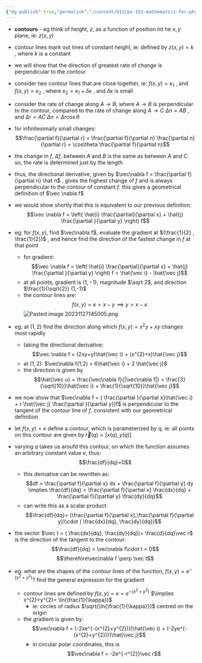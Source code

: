 ```yaml
---
{"dg-publish":true,"permalink":"/content/011/px-153-mathematics-for-physicists/term-1/px-153-h-gradients-of-scalar-functions-of-many-variables/px-153-h2-visualising-variability-of-a-scalar-function-contours/","created":"2024-11-25T10:50:32.000+00:00","updated":"2024-11-26T19:37:49.262+00:00"}
---
```


- **contours** - eg think of height, $z$, as a function of position int he $x,y$ plane, ie: $z(x,y)$
- contour lines mark out lines of constant height, ie: defined by $z(x,y) = k$ , where $k$ is a constant
- we will show that the direction of greatest rate of change is perpendicular to the contour

- consider two contour lines that are close together, ie: $f(x,y) =\kappa_{1}$ , and $f(x,y) =\kappa_{2}$ , where $\kappa_{2} = \kappa_{1} + \delta\kappa$ , and $\delta\kappa$ is small
- consider the rate of change along $A\to B$, where $A \to B$ is perpendicular to the contour, compared to the rate of change along $A \to C$ 
	$\Delta n = AB$ , and $\Delta r = AC$
	$\Delta n = \Delta r \cos\theta$
- for infinitesimally small changes: 
$$\frac{\partial f}{\partial r} =  \frac{\partial f}{\partial n}  \frac{\partial n}{\partial r} = \cos\theta  \frac{\partial f}{\partial n}$$
- the change in $f$, $\Delta f$, between $A$ and $B$ is the same as between $A$ and $C$. so, the rate is determined just by the length
- thus, the directional derivative, given by $\vec\nabla f =  \frac{\partial f}{\partial n} \hat n$ , gives the highest change of $f$ and is always perpendicular to the contour of constant $f$. this gives a geometrical definition of $\vec \nabla f$
- we would show shortly that this is equivalent to our previous definition: 
$$\vec \nabla f = \left( \hat{i} \frac{\partial}{\partial x} + \hat{j} \frac{\partial }{\partial y} \right) f$$

- eg: for $f(x,y)$, find $\vec\nabla f$, evaluate the gradient at $(\frac{1}{2} , \frac{1}{2})$ , and hence find the direction of the fastest change in $f$ at that point
	- for gradient: 
	$$\vec \nabla f = \left( \hat{i} \frac{\partial}{\partial x} + \hat{j} \frac{\partial }{\partial y} \right) f = \hat{\vec i} - \hat{\vec j}$$
	- at all points, gradient is $(1,-1)$, magnitude $\sqrt 2$, and direction $\frac{1}{\sqrt{2}} (1,-1)$
	- the contour lines are: 
	$$f(x,y) = \kappa = x-y \implies y = x- \kappa$$
	![Pasted image 20231127145005.png](/img/user/pics/Pasted%20image%2020231127145005.png)

- eg: at $(1,2)$ find the direction along which $f(x,y) = x^{2}y + xy$ changes most rapidly
	- taking the directional derivative: 
	$$\vec \nabla f = (2xy+y)\hat{\vec i} + (x^{2}+x)\hat{\vec j}$$
	- at $(1,2)$: $\vec\nabla f(1,2) = 6\hat{\vec i} + 2 \hat{\vec j}$
	- the direction is given by 
	$$\hat{\vec u} = \frac{\vec\nabla f}{|\vec\nabla f|} = \frac{3}{\sqrt{10}}\hat{\vec i} + \frac{1}{\sqrt{10}}\hat{\vec j}$$
- we now show that $\vec\nabla f = ( \frac{\partial }{\partial x}\hat{\vec i} + r \hat{\vec j}  \frac{\partial }{\partial y})f$ is perpendicular to the tangent of the contour line of $f$, consistent with our geometrical definition
- let $f(x,y)=\kappa$ define a contour, which is parameterized by $q$, ie: all points on this contour are given by $\vec r(q) = [x(q),y(q)]$
- varying $q$ takes us aroufd this contour, on which the function assumes an arbitrary constant value $\kappa$, thus: 
$$\frac{df}{dq}=0$$
	- this derivative can be rewritten as:  
	$$df =  \frac{\partial f}{\partial x} dx + \frac{\partial f}{\partial y} dy \implies \frac{df}{dq} =  \frac{\partial f}{\partial x} \frac{dx}{dq} + \frac{\partial f}{\partial y} \frac{dy}{dq}$$
	- can write this as a scalar product: 
	$$\frac{df}{dq}=  (\frac{\partial f}{\partial x},\frac{\partial f}{\partial y})\cdot ( \frac{dx}{dq}, \frac{dy}{dq})$$
- the vector $\vec t = ( \frac{dx}{dq}, \frac{dy}{dq})= \frac{d}{dq}\vec r$ is the direction of the tangent to the contour: 
$$\frac{df}{dq} = \vec\nabla f\cdot t = 0$$
$$\therefore\vec\nabla f \perp \vec t$$

- eg: what are the shapes of the contour lines of the function, $f(x,y) = e^{-(x^{2}+y^{2})}$? find the general expression for the gradient
	- contour lines are defined by $f(x,y)=\kappa = e^{-(x^{2}+y^{2})}$
		$\implies x^{2}+y^{2}= \ln(\frac{1}{\kappa})$
		- ie: circles of radius $\sqrt{\ln{\frac{1}{\kappa}}}$ centred on the origin
	- the gradient is given by: 
	$$\vec\nabla f = (-2xe^{-(x^{2}+y^{2})})\hat{\vec i} + (-2ye^{-(x^{2}+y^{2})})\hat{\vec j}$$
		- in circular polar coordinates, this is 
		$$\vec\nabla f = -2e^{-r^{2}}\vec r$$